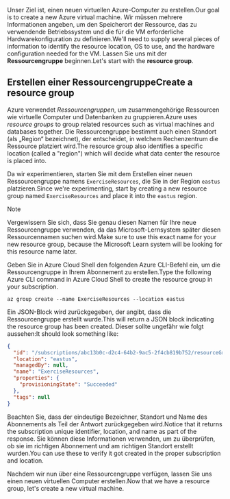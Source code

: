 <span data-ttu-id="77f68-101">Unser Ziel ist, einen neuen virtuellen Azure-Computer zu erstellen.</span><span class="sxs-lookup"><span data-stu-id="77f68-101">Our goal is to create a new Azure virtual machine.</span></span> <span data-ttu-id="77f68-102">Wir müssen mehrere Informationen angeben, um den Speicherort der Ressource, das zu verwendende Betriebssystem und die für die VM erforderliche Hardwarekonfiguration zu definieren.</span><span class="sxs-lookup"><span data-stu-id="77f68-102">We'll need to supply several pieces of information to identify the resource location, OS to use, and the hardware configuration needed for the VM.</span></span> <span data-ttu-id="77f68-103">Lassen Sie uns mit der **Ressourcengruppe** beginnen.</span><span class="sxs-lookup"><span data-stu-id="77f68-103">Let's start with the **resource group**.</span></span>

## <a name="create-a-resource-group"></a><span data-ttu-id="77f68-104">Erstellen einer Ressourcengruppe</span><span class="sxs-lookup"><span data-stu-id="77f68-104">Create a resource group</span></span>

<span data-ttu-id="77f68-105">Azure verwendet _Ressourcengruppen_, um zusammengehörige Ressourcen wie virtuelle Computer und Datenbanken zu gruppieren.</span><span class="sxs-lookup"><span data-stu-id="77f68-105">Azure uses _resource groups_ to group related resources such as virtual machines and databases together.</span></span> <span data-ttu-id="77f68-106">Die Ressourcengruppe bestimmt auch einen Standort (als „Region“ bezeichnet), der entscheidet, in welchem Rechenzentrum die Ressource platziert wird.</span><span class="sxs-lookup"><span data-stu-id="77f68-106">The resource group also identifies a specific location (called a "region") which will decide what data center the resource is placed into.</span></span>

<span data-ttu-id="77f68-107">Da wir experimentieren, starten Sie mit dem Erstellen einer neuen Ressourcengruppe namens `ExerciseResources`, die Sie in der Region `eastus` platzieren.</span><span class="sxs-lookup"><span data-stu-id="77f68-107">Since we're experimenting, start by creating a new resource group named `ExerciseResources` and place it into the `eastus` region.</span></span>

> [!NOTE]
> <span data-ttu-id="77f68-108">Vergewissern Sie sich, dass Sie genau diesen Namen für Ihre neue Ressourcengruppe verwenden, da das Microsoft-Lernsystem später diesen Ressourcennamen suchen wird.</span><span class="sxs-lookup"><span data-stu-id="77f68-108">Make sure to use this exact name for your new resource group, because the Microsoft Learn system will be looking for this resource name later.</span></span> 

<span data-ttu-id="77f68-109">Geben Sie in Azure Cloud Shell den folgenden Azure CLI-Befehl ein, um die Ressourcengruppe in Ihrem Abonnement zu erstellen.</span><span class="sxs-lookup"><span data-stu-id="77f68-109">Type the following Azure CLI command in Azure Cloud Shell to create the resource group in your subscription.</span></span>

```azurecli
az group create --name ExerciseResources --location eastus
```

<span data-ttu-id="77f68-110">Ein JSON-Block wird zurückgegeben, der angibt, dass die Ressourcengruppe erstellt wurde.</span><span class="sxs-lookup"><span data-stu-id="77f68-110">This will return a JSON block indicating the resource group has been created.</span></span> <span data-ttu-id="77f68-111">Dieser sollte ungefähr wie folgt aussehen:</span><span class="sxs-lookup"><span data-stu-id="77f68-111">It should look something like:</span></span>

```json
{
  "id": "/subscriptions/abc13b0c-d2c4-64b2-9ac5-2f4cb819b752/resourceGroups/ExerciseResources",
  "location": "eastus",
  "managedBy": null,
  "name": "ExerciseResources",
  "properties": {
    "provisioningState": "Succeeded"
  },
  "tags": null
}
```

<span data-ttu-id="77f68-112">Beachten Sie, dass der eindeutige Bezeichner, Standort und Name des Abonnements als Teil der Antwort zurückgegeben wird.</span><span class="sxs-lookup"><span data-stu-id="77f68-112">Notice that it returns the subscription unique identifier, location, and name as part of the response.</span></span> <span data-ttu-id="77f68-113">Sie können diese Informationen verwenden, um zu überprüfen, ob sie im richtigen Abonnement und am richtigen Standort erstellt wurden.</span><span class="sxs-lookup"><span data-stu-id="77f68-113">You can use these to verify it got created in the proper subscription and location.</span></span>

<span data-ttu-id="77f68-114">Nachdem wir nun über eine Ressourcengruppe verfügen, lassen Sie uns einen neuen virtuellen Computer erstellen.</span><span class="sxs-lookup"><span data-stu-id="77f68-114">Now that we have a resource group, let's create a new virtual machine.</span></span>